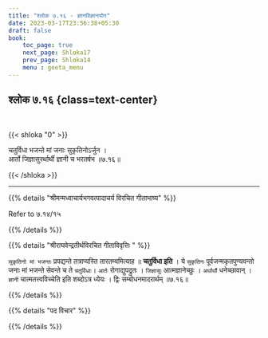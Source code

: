 ```yaml
---
title: "श्लोक ७.१६ - ज्ञानविज्ञानयोग"
date: 2023-03-17T23:56:38+05:30
draft: false
book:
    toc_page: true
    next_page: Shloka17
    prev_page: Shloka14
    menu : geeta_menu
---
```




## श्लोक ७.१६ {class=text-center}

<br/>

{{< shloka  "0"  >}}

चतुर्विधा भजन्ते मां जनाः सुकृतिनोऽर्जुन ।  
आर्तो जिज्ञासुरर्थार्थी ज्ञानी च भरतर्षभ ॥७.१६॥

{{< /shloka >}}

---


{{% details "श्रीमन्मध्वाचार्यभगवत्पादाचर्य विरचित  गीताभाष्य" %}}

Refer to ७.१४/१५

{{% /details %}}



{{% details "श्रीराघवेन्द्रतीर्थविरचित गीताविवृत्तिः " %}}

`सुकृतिनो मां भजन्तः` प्रपद्यन्ते तत्राप्यस्ति तारतम्यमित्याह ॥ 
**चतुर्विधा इति** । ये `सुकृतिनः` पूर्वजन्मकृतपुण्यवन्तो जनाः मां 
भजन्ते सेवन्ते च ते `चतुर्विधाः`। `आर्तः` रोगाद्युपद्रुतः । `जिज्ञासुः` 
आत्मज्ञानेच्छुः । `अर्थार्थौ` धनेच्छावान्‌ । `ज्ञानी` चात्मतत्त्वविच्चेति इति 
शब्दोऽत्र ध्येयः । द्विः सम्बोधनमादरार्थम् ॥७.१६॥

{{% /details %}}



{{% details "पद विचार" %}}


{{% /details %}}
